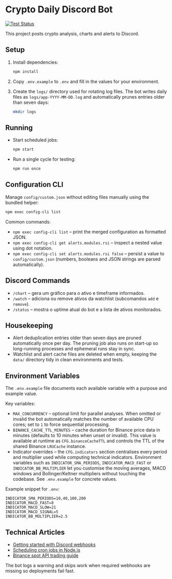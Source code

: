 # Crypto Daily Discord Bot

[![Test Status](https://github.com/OWNER/crypto-daily-discord-bot/actions/workflows/test.yml/badge.svg)](https://github.com/OWNER/crypto-daily-discord-bot/actions/workflows/test.yml)

This project posts crypto analysis, charts and alerts to Discord.

## Setup

1. Install dependencies:

   ```bash
   npm install
   ```

2. Copy `.env.example` to `.env` and fill in the values for your environment.

3. Create the `logs/` directory used for rotating log files. The bot writes daily files as `logs/app-YYYY-MM-DD.log` and automatically prunes entries older than seven days:

   ```bash
   mkdir logs
   ```

## Running

- Start scheduled jobs:

  ```bash
  npm start
  ```

- Run a single cycle for testing:

  ```bash
  npm run once
  ```

## Configuration CLI

Manage `config/custom.json` without editing files manually using the bundled helper:

```bash
npm exec config-cli list
```

Common commands:

- `npm exec config-cli list` – print the merged configuration as formatted JSON.
- `npm exec config-cli get alerts.modules.rsi` – inspect a nested value using dot notation.
- `npm exec config-cli set alerts.modules.rsi false` – persist a value to `config/custom.json` (numbers, booleans and JSON strings are parsed automatically).

## Discord Commands

- `/chart` – gera um gráfico para o ativo e timeframe informados.
- `/watch` – adiciona ou remove ativos da watchlist (subcomandos `add` e `remove`).
- `/status` – mostra o uptime atual do bot e a lista de ativos monitorados.

## Housekeeping

- Alert deduplication entries older than seven days are pruned automatically once per day. The pruning job also runs on start-up so long-running processes and ephemeral runs stay in sync.
- Watchlist and alert cache files are deleted when empty, keeping the `data/` directory tidy in clean environments and tests.

## Environment Variables

The `.env.example` file documents each available variable with a purpose and example value.

Key variables:

- `MAX_CONCURRENCY` – optional limit for parallel analyses. When omitted or invalid the bot automatically matches the number of available CPU cores; set to `1` to force sequential processing.
- `BINANCE_CACHE_TTL_MINUTES` – cache duration for Binance price data in minutes (defaults to 10 minutes when unset or invalid). This value is available at runtime as `CFG.binanceCacheTTL` and controls the TTL of the shared Binance `LRUCache` instance.
- Indicator overrides – the `CFG.indicators` section centralises every period and multiplier used while computing technical indicators. Environment variables such as `INDICATOR_SMA_PERIODS`, `INDICATOR_MACD_FAST` or `INDICATOR_BB_MULTIPLIER` let you customise the moving averages, MACD windows and Bollinger/Keltner multipliers without touching the codebase. See `.env.example` for concrete values.

Example snippet for `.env`:

```dotenv
INDICATOR_SMA_PERIODS=10,40,100,200
INDICATOR_MACD_FAST=8
INDICATOR_MACD_SLOW=21
INDICATOR_MACD_SIGNAL=5
INDICATOR_BB_MULTIPLIER=2.5
```

## Technical Articles

- [Getting started with Discord webhooks](https://support.discord.com/hc/en-us/articles/228383668)
- [Scheduling cron jobs in Node.js](https://blog.logrocket.com/how-to-use-node-cron/)
- [Binance spot API trading guide](https://binance-docs.github.io/apidocs/spot/en/)

The bot logs a warning and skips work when required webhooks are missing so deployments fail fast.
